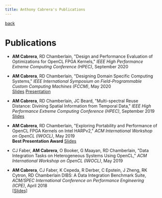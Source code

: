 ```yaml
---
title: Anthony Cabrera's Publications
---
```


[back](/)

# Publications

- **AM Cabrera**, RD Chamberlain, "Design and Performance Evaluation of
Optimizations for OpenCL FPGA Kernels,"
*IEEE High Performance Extreme Computing Conference (HPEC)*, 
September 2020

- **AM Cabrera**, RD Chamberlain, 
"Designing Domain Specific Computing Systems," 
*IEEE International Symposium on Field-Programmable Custom Computing  Machines 
(FCCM)*, 
May 2020<br/>
[Slides](/assets/presentations/cc_fccm20_pres.pdf)
[Presentation](https://wustl.app.box.com/s/f9dajy6pn0o6s67vmwsxgzurn03ut9bq)

- **AM Cabrera**, RD Chamberlain, JC Beard,
"Multi-spectral Reuse Distance: Divining Spatial Information from Temporal 
Data," 
*IEEE High Performance Extreme Computing Conference (HPEC)*,
September 2019<br/>
[Slides](/assets/presentations/ccb_hpec19_pres.pdf)

- **AM Cabrera**, RD Chamberlain,
"Exploring Portability and Performance of OpenCL FPGA Kernels on Intel HARPv2,"
*ACM International Workshop on OpenCL (IWOCL)*,
May 2019<br/>
**Best Presentation Award**
[Slides](/assets/presentations/cc_iwocl19_pres.pdf)

- CJ Faber, **AM Cabrera**, O Booker, G Maayan, RD Chamberlain, 
"Data Integration Tasks on Heterogeneous Systems Using OpenCL," 
*ACM International Workshop on OpenCL (IWOCL)*,
May 2019<br/>

- **AM Cabrera**, CJ Faber, K Cepeda, R Derber, C Epstein, J Zheng, RK Cytron, 
RD Chamberlain 
DIBS: A Data Integration Benchmark Suite,
*ACM/SPEC International Conference on Performance Engineering (ICPE)*,
April 2018<br/>
[\[Slides\]](/assets/presentations/cfcdezcc_icpe18_pres.pdf)
